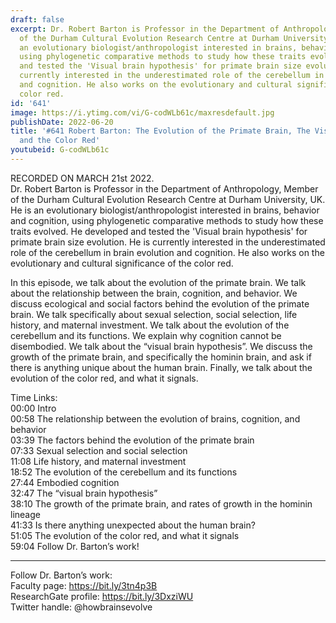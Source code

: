 ```yaml
---
draft: false
excerpt: Dr. Robert Barton is Professor in the Department of Anthropology, Member
  of the Durham Cultural Evolution Research Centre at Durham University, UK. He is
  an evolutionary biologist/anthropologist interested in brains, behavior and cognition,
  using phylogenetic comparative methods to study how these traits evolved. He developed
  and tested the 'Visual brain hypothesis' for primate brain size evolution. He is
  currently interested in the underestimated role of the cerebellum in brain evolution
  and cognition. He also works on the evolutionary and cultural significance of the
  color red.
id: '641'
image: https://i.ytimg.com/vi/G-codWLb61c/maxresdefault.jpg
publishDate: 2022-06-20
title: '#641 Robert Barton: The Evolution of the Primate Brain, The Visual Brain,
  and the Color Red'
youtubeid: G-codWLb61c
---
```

RECORDED ON MARCH 21st 2022.  
Dr. Robert Barton is Professor in the Department of Anthropology, Member of the Durham Cultural Evolution Research Centre at Durham University, UK. He is an evolutionary biologist/anthropologist interested in brains, behavior and cognition, using phylogenetic comparative methods to study how these traits evolved. He developed and tested the 'Visual brain hypothesis' for primate brain size evolution. He is currently interested in the underestimated role of the cerebellum in brain evolution and cognition. He also works on the evolutionary and cultural significance of the color red.

In this episode, we talk about the evolution of the primate brain. We talk about the relationship between the brain, cognition, and behavior. We discuss ecological and social factors behind the evolution of the primate brain. We talk specifically about sexual selection, social selection, life history, and maternal investment. We talk about the evolution of the cerebellum and its functions. We explain why cognition cannot be disembodied. We talk about the “visual brain hypothesis”. We discuss the growth of the primate brain, and specifically the hominin brain, and ask if there is anything unique about the human brain. Finally, we talk about the evolution of the color red, and what it signals.

Time Links:  
00:00 Intro  
00:58  The relationship between the evolution of brains, cognition, and behavior  
03:39  The factors behind the evolution of the primate brain  
07:33  Sexual selection and social selection  
11:08  Life history, and maternal investment  
18:52  The evolution of the cerebellum and its functions  
27:44  Embodied cognition  
32:47  The “visual brain hypothesis”  
38:10  The growth of the primate brain, and rates of growth in the hominin lineage  
41:33  Is there anything unexpected about the human brain?  
51:05  The evolution of the color red, and what it signals  
59:04  Follow Dr. Barton’s work!

---

Follow Dr. Barton’s work:  
Faculty page: https://bit.ly/3tn4p3B  
ResearchGate profile: https://bit.ly/3DxziWU  
Twitter handle: @howbrainsevolve
